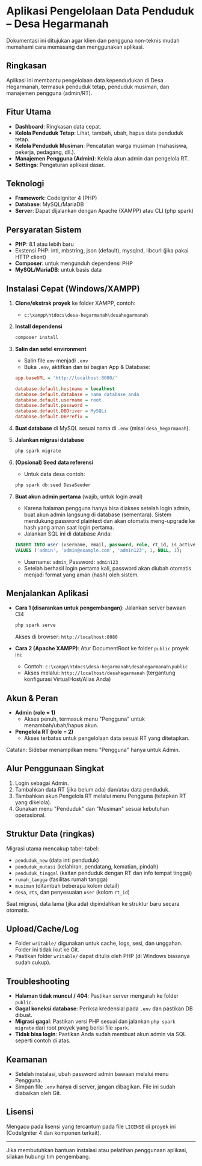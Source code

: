 # Aplikasi Pengelolaan Data Penduduk – Desa Hegarmanah

Dokumentasi ini ditujukan agar klien dan pengguna non-teknis mudah memahami cara memasang dan menggunakan aplikasi.

## Ringkasan

Aplikasi ini membantu pengelolaan data kependudukan di Desa Hegarmanah, termasuk penduduk tetap, penduduk musiman, dan manajemen pengguna (admin/RT).

## Fitur Utama

- **Dashboard**: Ringkasan data cepat.
- **Kelola Penduduk Tetap**: Lihat, tambah, ubah, hapus data penduduk tetap.
- **Kelola Penduduk Musiman**: Pencatatan warga musiman (mahasiswa, pekerja, pedagang, dll.).
- **Manajemen Pengguna (Admin)**: Kelola akun admin dan pengelola RT.
- **Settings**: Pengaturan aplikasi dasar.

## Teknologi

- **Framework**: CodeIgniter 4 (PHP)
- **Database**: MySQL/MariaDB
- **Server**: Dapat dijalankan dengan Apache (XAMPP) atau CLI (php spark)

## Persyaratan Sistem

- **PHP**: 8.1 atau lebih baru
- Ekstensi PHP: intl, mbstring, json (default), mysqlnd, libcurl (jika pakai HTTP client)
- **Composer**: untuk mengunduh dependensi PHP
- **MySQL/MariaDB**: untuk basis data

## Instalasi Cepat (Windows/XAMPP)

1. **Clone/ekstrak proyek** ke folder XAMPP, contoh:
   - `c:\xampp\htdocs\desa-hegarmanah\desahegarmanah`
2. **Install dependensi**
   ```bash
   composer install
   ```
3. **Salin dan setel environment**

   - Salin file `env` menjadi `.env`
   - Buka `.env`, aktifkan dan isi bagian App & Database:

   ```ini
   app.baseURL = 'http://localhost:8080/'

   database.default.hostname = localhost
   database.default.database = nama_database_anda
   database.default.username = root
   database.default.password =
   database.default.DBDriver = MySQLi
   database.default.DBPrefix =
   ```

4. **Buat database** di MySQL sesuai nama di `.env` (misal `desa_hegarmanah`).
5. **Jalankan migrasi database**
   ```bash
   php spark migrate
   ```
6. **(Opsional) Seed data referensi**
   - Untuk data desa contoh:
   ```bash
   php spark db:seed DesaSeeder
   ```
7. **Buat akun admin pertama** (wajib, untuk login awal)
   - Karena halaman pengguna hanya bisa diakses setelah login admin, buat akun admin langsung di database (sementara). Sistem mendukung password plaintext dan akan otomatis meng-upgrade ke hash yang aman saat login pertama.
   - Jalankan SQL ini di database Anda:
   ```sql
   INSERT INTO user (username, email, password, role, rt_id, is_active)
   VALUES ('admin', 'admin@example.com', 'admin123', 1, NULL, 1);
   ```
   - Username: `admin`, Password: `admin123`
   - Setelah berhasil login pertama kali, password akan diubah otomatis menjadi format yang aman (hash) oleh sistem.

## Menjalankan Aplikasi

- **Cara 1 (disarankan untuk pengembangan)**: Jalankan server bawaan CI4

  ```bash
  php spark serve
  ```

  Akses di browser: `http://localhost:8080`

- **Cara 2 (Apache XAMPP)**: Atur DocumentRoot ke folder `public` proyek ini:
  - Contoh: `c:\xampp\htdocs\desa-hegarmanah\desahegarmanah\public`
  - Akses melalui: `http://localhost/desahegarmanah` (tergantung konfigurasi VirtualHost/Alias Anda)

## Akun & Peran

- **Admin (role = 1)**
  - Akses penuh, termasuk menu "Pengguna" untuk menambah/ubah/hapus akun.
- **Pengelola RT (role = 2)**
  - Akses terbatas untuk pengelolaan data sesuai RT yang ditetapkan.

Catatan: Sidebar menampilkan menu "Pengguna" hanya untuk Admin.

## Alur Penggunaan Singkat

1. Login sebagai Admin.
2. Tambahkan data RT (jika belum ada) dan/atau data penduduk.
3. Tambahkan akun Pengelola RT melalui menu Pengguna (tetapkan RT yang dikelola).
4. Gunakan menu "Penduduk" dan "Musiman" sesuai kebutuhan operasional.

## Struktur Data (ringkas)

Migrasi utama mencakup tabel-tabel:

- `penduduk_new` (data inti penduduk)
- `penduduk_mutasi` (kelahiran, pendatang, kematian, pindah)
- `penduduk_tinggal` (kaitan penduduk dengan RT dan info tempat tinggal)
- `rumah_tangga` (fasilitas rumah tangga)
- `musiman` (ditambah beberapa kolom detail)
- `desa`, `rts`, dan penyesuaian `user` (kolom `rt_id`)

Saat migrasi, data lama (jika ada) dipindahkan ke struktur baru secara otomatis.

## Upload/Cache/Log

- Folder `writable/` digunakan untuk cache, logs, sesi, dan unggahan. Folder ini tidak ikut ke Git.
- Pastikan folder `writable/` dapat ditulis oleh PHP (di Windows biasanya sudah cukup).

## Troubleshooting

- **Halaman tidak muncul / 404**: Pastikan server mengarah ke folder `public`.
- **Gagal koneksi database**: Periksa kredensial pada `.env` dan pastikan DB dibuat.
- **Migrasi gagal**: Pastikan versi PHP sesuai dan jalankan `php spark migrate` dari root proyek yang berisi file `spark`.
- **Tidak bisa login**: Pastikan Anda sudah membuat akun admin via SQL seperti contoh di atas.

## Keamanan

- Setelah instalasi, ubah password admin bawaan melalui menu Pengguna.
- Simpan file `.env` hanya di server, jangan dibagikan. File ini sudah diabaikan oleh Git.

## Lisensi

Mengacu pada lisensi yang tercantum pada file `LICENSE` di proyek ini (CodeIgniter 4 dan komponen terkait).

---

Jika membutuhkan bantuan instalasi atau pelatihan penggunaan aplikasi, silakan hubungi tim pengembang.
